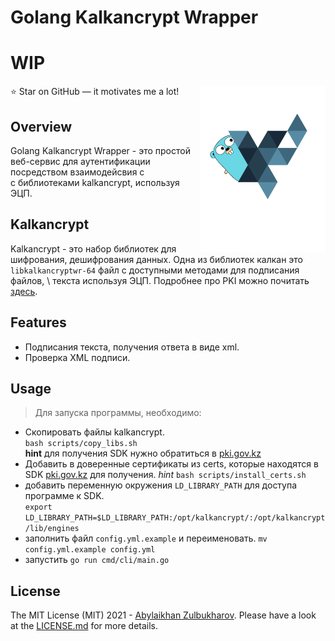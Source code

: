 # Golang Kalkancrypt Wrapper

# WIP

<img src="assets/logo.png" width="200px" align='right'/>

⭐ Star on GitHub — it motivates me a lot!

## Overview

Golang Kalkancrypt Wrapper - это простой веб-сервис для аутентификации посредством взаимодейсвия с \
с библиотеками kalkancrypt, используя ЭЦП.

## Kalkancrypt

Kalkancrypt - это набор библиотек для шифрования, дешифрования данных.
Одна из библиотек калкан это `libkalkancryptwr-64` файл с доступными методами для подписания файлов, \ 
текста используя ЭЦП. Подробнее про PKI можно почитать [здесь](lib/README.md).

## Features

- Подписания текста, получения ответа в виде xml.
- Проверка XML подписи.

## Usage

> Для запуска программы, необходимо:

- Скопировать файлы kalkancrypt. \
`bash scripts/copy_libs.sh`\
**hint**  для получения SDK нужно обратиться в [pki.gov.kz](https://pki.gov.kz/developers/)
- Добавить в доверенные сертификаты из certs, которые находятся в SDK [pki.gov.kz](https://pki.gov.kz/developers/) для получения.
*hint* `bash scripts/install_certs.sh`
- добавить переменную окружения `LD_LIBRARY_PATH` для доступа программе к SDK. \
`export LD_LIBRARY_PATH=$LD_LIBRARY_PATH:/opt/kalkancrypt/:/opt/kalkancrypt/lib/engines`
- заполнить файл `config.yml.example` и переименовать.
`mv config.yml.example config.yml`
- запустить `go run cmd/cli/main.go`

## License

The MIT License (MIT) 2021 - [Abylaikhan Zulbukharov](https://github.com/Zulbukharov). Please have a look at the [LICENSE.md](https://github.com/Zulbukharov/kalkancrypt-wrapper/blob/master/LICENSE.md) for more details.

